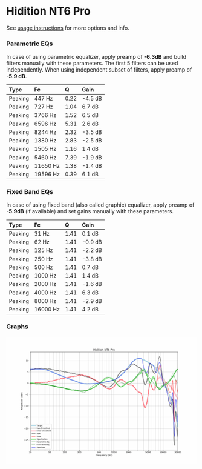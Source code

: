 # Hidition NT6 Pro
See [usage instructions](https://github.com/jaakkopasanen/AutoEq#usage) for more options and info.

### Parametric EQs
In case of using parametric equalizer, apply preamp of **-6.3dB** and build filters manually
with these parameters. The first 5 filters can be used independently.
When using independent subset of filters, apply preamp of **-5.9 dB**.

| Type    | Fc       |    Q | Gain    |
|:--------|:---------|:-----|:--------|
| Peaking | 447 Hz   | 0.22 | -4.5 dB |
| Peaking | 727 Hz   | 1.04 | 6.7 dB  |
| Peaking | 3766 Hz  | 1.52 | 6.5 dB  |
| Peaking | 6596 Hz  | 5.31 | 2.6 dB  |
| Peaking | 8244 Hz  | 2.32 | -3.5 dB |
| Peaking | 1380 Hz  | 2.83 | -2.5 dB |
| Peaking | 1505 Hz  | 1.16 | 1.4 dB  |
| Peaking | 5460 Hz  | 7.39 | -1.9 dB |
| Peaking | 11650 Hz | 1.38 | -1.4 dB |
| Peaking | 19596 Hz | 0.39 | 6.1 dB  |

### Fixed Band EQs
In case of using fixed band (also called graphic) equalizer, apply preamp of **-5.9dB**
(if available) and set gains manually with these parameters.

| Type    | Fc       |    Q | Gain    |
|:--------|:---------|:-----|:--------|
| Peaking | 31 Hz    | 1.41 | 0.1 dB  |
| Peaking | 62 Hz    | 1.41 | -0.9 dB |
| Peaking | 125 Hz   | 1.41 | -2.2 dB |
| Peaking | 250 Hz   | 1.41 | -3.8 dB |
| Peaking | 500 Hz   | 1.41 | 0.7 dB  |
| Peaking | 1000 Hz  | 1.41 | 1.4 dB  |
| Peaking | 2000 Hz  | 1.41 | -1.6 dB |
| Peaking | 4000 Hz  | 1.41 | 6.3 dB  |
| Peaking | 8000 Hz  | 1.41 | -2.9 dB |
| Peaking | 16000 Hz | 1.41 | 4.2 dB  |

### Graphs
![](./Hidition%20NT6%20Pro.png)